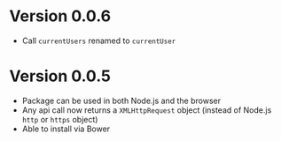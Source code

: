 # Version 0.0.6
- Call `currentUsers` renamed to `currentUser`

# Version 0.0.5
- Package can be used in both Node.js and the browser
- Any api call now returns a `XMLHttpRequest` object (instead of Node.js `http` or `https` object)
- Able to install via Bower